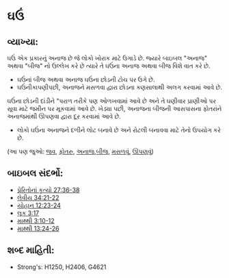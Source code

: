 # ઘઉં 

## વ્યાખ્યા: 

ઘઉં એક પ્રકારનું અનાજ છે જે લોકો ખોરાક માટે ઉગાડે છે.
જ્યારે બાઇબલ "અનાજ" અથવા "બીજ" નો ઉલ્લેખ કરે છે ત્યારે તે ઘઉંના અનાજ અથવા બીજ વિશે વાત કરે છે.

* ઘઉંનાં બીજ અથવા અનાજ ઘઉંના છોડની ટોચ પર ઉગે છે.
* ઘઉંનીકાપણીપછી, અનાજને મસળવા દ્વારા છોડના કણસાલાથી અલગ કરવામાં આવે છે.

ઘઉંના છોડની દાંડીને "પરાળ તરીકે પણ ઓળખવામાં આવે છે અને તે ઘણીવાર પ્રાણીઓ પર સૂવા માટે જમીન પર મૂકવામાં આવે છે.
ખેડ્યા પછી, અનાજના બીજની આસપાસના ફોતરાંને અનાજમાંથી ઊપણવા દ્વારા દૂર કરવામાં આવે છે.

* લોકો ઘઉંના અનાજને દળીને લોટ બનાવે છે અને રોટલી બનાવવા માટે તેનો ઉપયોગ કરે છે.

(આ પણ જુઓ: [જવ](../other/barley.md), [ફોતરુ](../other/chaff.md), [અનાજ](../other/grain.md),[બીજ](../other/seed.md), [મસળવું](../other/thresh.md), [ઊપણવું](../other/winnow.md))

## બાઇબલ સંદર્ભો: 

* [પ્રેરિતોનાં કૃત્યો 27:36-38](rc://gu/tn/help/act/27/36)
* [લેવીય 34:21-22](rc://gu/tn/help/exo/34/21)
* [યોહાન 12:23-24](rc://gu/tn/help/jhn/12/23)
* [લૂક 3:17](rc://gu/tn/help/luk/03/17)
* [માથ્થી 3:10-12](rc://gu/tn/help/mat/03/10)
* [માથ્થી 13:24-26](rc://gu/tn/help/mat/13/24)

## શબ્દ માહિતી: 

* Strong's: H1250, H2406, G4621
